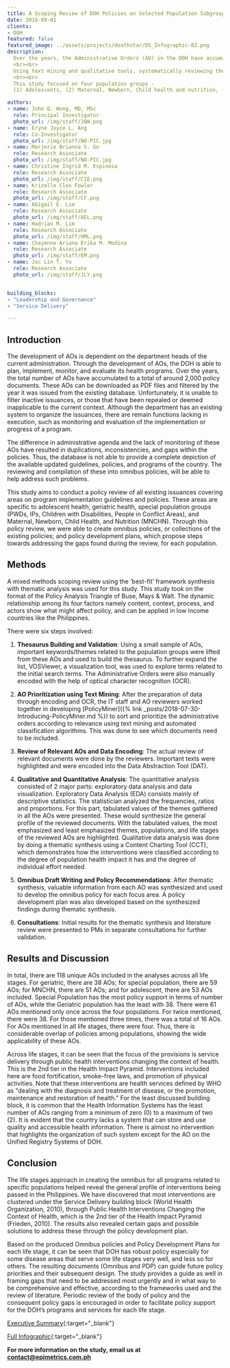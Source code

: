 ```yaml
---
title: A Scoping Review of DOH Policies on Selected Population Subgroups
date: 2018-09-01
clients:
- DOH
featured: false
featured_image: ../assets/projects/deathstar/DS_Infographic-02.png
description:
  Over the years, the Administrative Orders (AO) in the DOH have accumulated and the department is unable to monitor the changes in provisions that have occurred. There is also no system in identifying duplications, inconsistencies, and gaps among the policies. Explicitly or implicitly repealed AOs are  subsequently not updated and can be a cause of confusion. Thus, the strategic alignment of these policies to the current Philippine Health Agenda may not be apparent. 
  <br><br>
  Using text mining and qualitative tools, systematically reviewing the AOs will allow DOH to effectively oversee that its policies are consistent, coherent, and up to date with the current health agenda. With the integration of these policies, the gaps that exist can be identified, and policies to address these can be recommended.
  <br><br>
  This study focused on four population groups -
  (1) Adolescents, (2) Maternal, Newborn, Child health and nutrition, (3) Geriatrics, and (4) Special Populations.

authors:
- name: John Q. Wong, MD, MSc
  role: Principal Investigator
  photo_url: /img/staff/JQW.png
- name: Eryne Joyce L. Ang
  role: Co-Investigator
  photo_url: /img/staff/NO-PIC.jpg
- name: Marjerie Brianna S. Go
  role: Research Associate
  photo_url: /img/staff/NO-PIC.jpg
- name: Christine Ingrid M. Espinosa
  role: Research Associate
  photo_url: /img/staff/CIE.png
- name: Krizelle Cleo Fowler
  role: Research Associate
  photo_url: /img/staff/CF.png
- name: Abigail E. Lim
  role: Research Associate
  photo_url: /img/staff/AEL.png
- name: Hadrian M. Lim
  role: Research Associate
  photo_url: /img/staff/HML.png
- name: Cheyenne Ariana Erika M. Modina
  role: Research Associate
  photo_url: /img/staff/EM.png
- name: Jac Lin T. Yu
  role: Research Associate
  photo_url: /img/staff/JLY.png


building_blocks:
- "Leadership and Governance"
- "Service Delivery"

---
```


## Introduction

The development of AOs is dependent on the department heads of the current administration. Through the development of AOs, the DOH is able to plan, implement, monitor, and evaluate its health programs. Over the years, the total number of AOs have accumulated to a total of around 2,000 policy documents. These AOs can be downloaded as PDF files and filtered by the year it was issued from the existing database. Unfortunately, it is unable to filter inactive issuances, or those that have been repealed or deemed inapplicable to the current context. Although the department has an existing system to organize the issuances, there are remain functions lacking in execution, such as  monitoring and evaluation of the implementation or progress of a program.  

The difference in administrative agenda and the lack of monitoring of these AOs have resulted in duplications, inconsistencies, and gaps within the policies. Thus, the database is not able to provide a complete depiction of the available updated guidelines, policies, and programs of the country. The reviewing and compilation of these into omnibus policies, will be able to help address such problems.
  
This study aims to conduct a policy review of all existing issuances covering areas on program implementation guidelines and policies. These areas are specific to adolescent health, geriatric health, special population groups (PWDs, IPs, Children with Disabilities, People in Conflict Areas), and Maternal, Newborn, Child Health, and Nutrition (MNCHN). Through this policy review, we were able to create omnibus policies, or collections of the existing policies; and policy development plans, which propose steps towards addressing the gaps found during the review, for each population.

## Methods

A mixed methods scoping review using the ‘best-fit’ framework synthesis with thematic analysis was used for this study. This study took on the format of the Policy Analysis Triangle of Buse, Mays & Walt. The dynamic relationship among its four factors namely content, context, process, and actors show what might affect policy, and can be applied in low income countries like the Philippines.

There were six steps involved:

1. **Thesaurus Building and Validation**:
    Using a small sample of AOs, important keywords/themes related to the population groups were lifted from these AOs and used to build the thesaurus. To further expand the list, VOSViewer, a visualization tool, was used to explore terms related to the initial search terms. The Administrative Orders were also manually encoded with the help of optical character recognition (OCR).
  
2. **AO Prioritization using Text Mining**:
    After the preparation of data through encoding and OCR, the IT staff and AO reviewers worked together in developing [PolicyMiner]({% link _posts/2018-07-30-Introducing-PolicyMiner.md %}) to sort and prioritize the administrative orders according to relevance using text mining and automated classification algorithms. This was done to see which documents need to be included.
  
3. **Review of Relevant AOs and Data Encoding**:
  The actual review of relevant documents were done by the reviewers. Important texts were highlighted and were encoded into the Data Abstraction Tool (DAT).
  
4. **Qualitative and Quantitative Analysis**:
  The quantitative analysis consisted of 2 major parts: exploratory data analysis and data visualization. Exploratory Data Analysis (EDA) consists mainly of descriptive statistics. The statistician analyzed the frequencies, ratios and proportions. For this part, tabulated values of the themes gathered in all the AOs were presented. These would synthesize the general profile of the reviewed documents. With the tabulated values, the most emphasized and least emphasized themes, populations, and life stages of the reviewed AOs are highlighted. Qualitative data analysis was done by doing a thematic synthesis using a Content Charting Tool (CCT), which demonstrates how the interventions were classified according to the degree of population health impact it has and the degree of individual effort needed.
  
5. **Omnibus Draft Writing and Policy Recommendations**:
  After thematic synthesis, valuable information from each AO was synthesized and used to develop the omnibus policy for each focus area.  A policy development plan was also developed based on the synthesized findings during thematic synthesis.
  
6. **Consultations**:
  Initial results for the thematic synthesis and literature review were presented to PMs in separate consultations for further validation.

## Results and Discussion

In total, there are 118 unique AOs included in the analyses across all life stages. For geriatric, there are 38 AOs; for special population, there are 59 AOs; for MNCHN, there are 51 AOs; and for adolescent, there are 53 AOs included. Special Population has the most policy support in terms of number of AOs, while the Geriatric population has the least with 38. There were 61 AOs mentioned only once across the four populations. For twice mentioned, there were 38. For those mentioned three times, there was a total of 16 AOs. For AOs mentioned in all life stages, there were four. Thus, there is considerable overlap of policies among populations, showing the wide applicability of these AOs.
  
Across life stages, it can be seen that the focus of the provisions is service delivery through public health interventions changing the context of health. This is the 2nd tier in the Health Impact Pyramid. Interventions included here are food fortification, smoke-free laws, and promotion of physical activities. Note that these interventions are health services defined by WHO as "dealing with the diagnosis and treatment of disease, or the promotion, maintenance and restoration of health." For the least discussed building block, it is common that the Health Information Systems has the least number of AOs ranging from a minimum of zero (0) to a maximum of two (2).  It is evident that the country lacks a system that can store and use quality and accessible health information. There is almost no intervention that highlights the organization of such system except for the AO on the Unified Registry Systems of DOH.   

## Conclusion

The life stages approach in creating the omnibus for all programs related to specific populations helped reveal the general profile of interventions being passed in the Philippines. We have discovered that most interventions are clustered under the Service Delivery building block (World Health Organization, 2010), through Public Health Interventions Changing the Context of Health, which is the 2nd tier of the Health Impact Pyramid (Frieden, 2010). The results also revealed certain gaps and possible solutions to address these through the policy development plan.
  
Based on the produced Omnibus policies and Policy Development Plans for each life stage, it can be seen that DOH has robust policy especially for some disease areas that serve some life stages very well, and less so for others. The resulting documents (Omnibus and PDP) can guide future policy priorities and their subsequent design. The study provides a guide as well in framing gaps that need to be addressed most urgently and in what way to be comprehensive and effective, according to the frameworks used and the review of literature. Periodic review of the body of policy and the consequent policy gaps is encouraged in order to facilitate policy support for the DOH’s programs and services for each life stage.

[Executive Summary](../assets/projects/deathstar/EpiMetrics_OmnibusPolicies_ExecSumm.pdf){:target="_blank"}

[Full Infographic](../assets/projects/deathstar/EpiMetrics_OmnibusPolicy_Infographic_032018.pdf){:target="_blank"}

**For more information on the study, email us at [contact@epimetrics.com.ph](mailto:contact@epimetrics.com.ph)**
